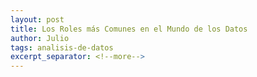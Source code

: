 ```yaml
---
layout: post
title: Los Roles más Comunes en el Mundo de los Datos
author: Julio
tags: analisis-de-datos
excerpt_separator: <!--more-->
---
```

